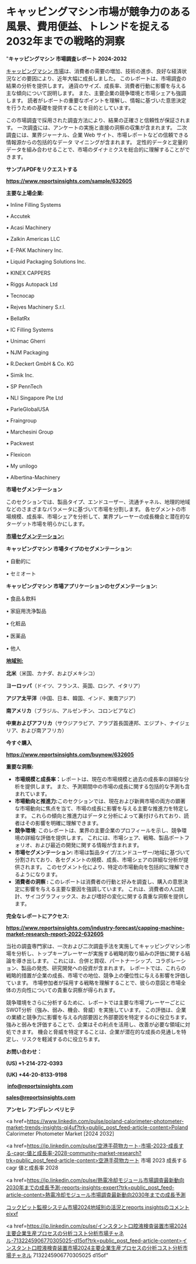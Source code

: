# キャッピングマシン市場が競争力のある風景、費用便益、トレンドを捉える2032年までの戦略的洞察

"<strong>キャッピングマシン 市場調査レポート 2024-2032</strong>

<a href=https://www.reportsinsights.com/sample/632605>キャッピングマシン 市場</a>は、消費者の需要の増加、技術の進歩、良好な経済状況などの要因により、近年大幅に成長しました。 このレポートは、市場調査の結果の分析を提供します。 通貨のサイズ、成長率、消費者行動に影響を与える主な傾向について説明します。 また、主要企業の競争環境と市場シェアも強調します。 読者がレポートの重要なポイントを理解し、情報に基づいた意思決定を行うための基礎を提供することを目的としています。

この市場調査で採用された調査方法により、結果の正確さと信頼性が保証されます。 一次調査には、アンケートの実施と直接の洞察の収集が含まれます。 二次調査には、業界ジャーナル、企業 Web サイト、市場レポートなどの信頼できる情報源からの包括的なデータ マイニングが含まれます。 定性的データと定量的データを組み合わせることで、市場のダイナミクスを総合的に理解することができます。

<strong><b>サンプルPDFをリクエストする</b></strong>

<a href=https://www.reportsinsights.com/sample/632605><strong><u>https://www.reportsinsights.com/sample/632605</u></strong></a>

<strong>主要な上場企業:</strong>

• Inline Filling Systems

• Accutek

• Acasi Machinery

• Zalkin Americas LLC

• E-PAK Machinery Inc.

• Liquid Packaging Solutions Inc.

• KINEX CAPPERS

• Riggs Autopack Ltd

• Tecnocap

• Rejves Machinery S.r.l.

• BellatRx

• IC Filling Systems

• Unimac Gherri

• NJM Packaging

• R.Deckert GmbH & Co. KG

• Simik Inc.

• SP PennTech

• NLI Singapore Pte Ltd

• ParleGlobalUSA

• Fraingroup

• Marchesini Group

• Packwest

• Flexicon

• My unilogo

• Albertina-Machinery

<strong>市場セグメンテーション</strong>

このセクションでは、製品タイプ、エンドユーザー、流通チャネル、地理的地域などのさまざまなパラメータに基づいて市場を分割します。 各セグメントの市場規模、成長率、市場シェアを分析して、業界プレーヤーの成長機会と潜在的なターゲット市場を明らかにします。

<strong><u>市場セグメンテーション</u></strong><strong><u>:</u></strong>

<strong>キャッピングマシン 市場タイプのセグメンテーション:</strong>

• 自動的に

• セミオート

<strong>キャッピングマシン 市場アプリケーションのセグメンテーション:</strong>

• 食品＆飲料

• 家庭用洗浄製品

• 化粧品

• 医薬品

• 他人

<strong><u>地域別</u></strong><strong><u>:</u></strong>

<strong>北米</strong>（米国、カナダ、およびメキシコ）

<strong>ヨーロッパ</strong>（ドイツ、フランス、英国、ロシア、イタリア）

<strong>アジア太平洋</strong>（中国、日本、韓国、インド、東南アジア）

<strong>南アメリカ</strong>（ブラジル、アルゼンチン、コロンビアなど）

<strong>中東およびアフリカ</strong>（サウジアラビア、アラブ首長国連邦、エジプト、ナイジェリア、および南アフリカ）

<strong>今すぐ購入</strong>

<a href=https://www.reportsinsights.com/buynow/632605><strong><u>https://www.reportsinsights.com/buynow/632605</u></strong></a>

<strong>重要な洞察:</strong>
<ul>
  <li><strong>市場規模と成長率：</strong>レポートは、現在の市場規模と過去の成長率の詳細な分析を提供します。 また、予測期間中の市場の成長に関する包括的な予測も含まれています。</li>
  <li><strong>市場動向と推進力:</strong>このセクションでは、現在および新興市場の両方の顕著な市場動向に焦点を当て、市場の成長に影響を与える主要な推進力を特定します。 これらの傾向と推進力はデータと分析によって裏付けられており、読者はその影響を明確に理解できます。</li>
  <li><strong>競争環境</strong>: このレポートは、業界の主要企業のプロフィールを示し、競争環境の詳細な評価を提供します。 これには、市場シェア、戦略、製品ポートフォリオ、および最近の開発に関する情報が含まれます。</li>
  <li><strong>市場セグメンテーション: </strong>市場は製品タイプ/エンドユーザー/地域に基づいて分割されており、各セグメントの規模、成長、市場シェアの詳細な分析が提供されます。 このセグメント化により、特定の市場動向を包括的に理解できるようになります。</li>
  <li><strong>消費者の洞察 : </strong>このレポートは消費者の行動と好みを調査し、購入の意思決定に影響を与える主要な要因を強調しています。 これは、消費者の人口統計、サイコグラフィックス、および嗜好の変化に関する貴重な洞察を提供します。</li>
</ul>
<strong>完全なレポートにアクセス:</strong>

<a href=https://www.reportsinsights.com/industry-forecast/capping-machine-market-research-report-2022-632605><strong><u><b>https://www.reportsinsights.com/industry-forecast/capping-machine-market-research-report-2022-632605</b></u></strong></a>

当社の調査専門家は、一次および二次調査手法を実施してキャッピングマシン市場を分析し、トップキープレーヤーが実施する戦略的取り組みの評価に関する結論を導き出します。 これには、合併と買収、パートナーシップ、コラボレーション、製品の発売、研究開発への投資が含まれます。 レポートでは、これらの戦略的措置が企業の成長、市場での地位、競争上の優位性に与える影響を評価しています。 市場参加者が採用する戦略を理解することで、彼らの意図と市場全体の方向性についての貴重な洞察が得られます。

競争環境をさらに分析するために、レポートでは主要な市場プレーヤーごとにSWOT分析（強み、弱み、機会、脅威）を実施しています。 この評価は、企業の業績と競争力に影響を与える内部要因と外部要因を特定するのに役立ちます。 強みと弱みを評価することで、企業はその利点を活用し、改善が必要な領域に対処できます。 機会と脅威を特定することは、企業が潜在的な成長の見通しを特定し、リスクを軽減するのに役立ちます。

<strong>お問い合わせ：</strong>

<strong>(US) +1-214-272-0393</strong>

<strong>(UK) +44-20-8133-9198</strong>

<strong> </strong><a href=info@reportsinsights.com><strong><u>info@reportsinsights.com</u></strong></a>

<a href=sales@reportsinsights.com><strong><u>sales@reportsinsights.com</u></strong></a>

<strong>アンセレ アンデレン ベリヒテ</strong>

<a href=https://www.linkedin.com/pulse/poland-calorimeter-photometer-market-trends-insights-qi4uf?trk=public_post_feed-article-content>Poland Calorimeter Photometer Market [2024 2032]</a>

<a href=https://jp.linkedin.com/pulse/空港手荷物カート-市場-2023-成長する-cagr-値と成長率-2028-community-market-research?trk=public_post_feed-article-content>空港手荷物カート 市場 2023 成長する cagr 値と成長率 2028</a>

<a href=https://jp.linkedin.com/pulse/熱電冷却モジュール市場調査最新動向2030年までの成長予測-reports-insights-expert?trk=public_post_feed-article-content>熱電冷却モジュール市場調査最新動向2030年までの成長予測</a>

<a href=https://www.linkedin.com/pulse/コックピット監視システム市場2024地域別の活況とreports-insightsのコメント-eixxf/>コックピット監視システム市場2024地域別の活況とreports insightsのコメント eixxf</a>

<a href=https://jp.linkedin.com/pulse/インスタント口腔液検査装置市場2024主要企業生産プロセスの分析コスト分析市場チャネル-7132245906770305025-d15of?trk=public_post_feed-article-content>インスタント口腔液検査装置市場2024主要企業生産プロセスの分析コスト分析市場チャネル 7132245906770305025 d15of</a>"
